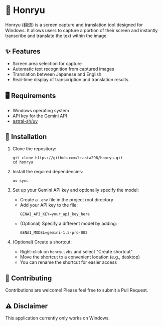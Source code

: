 # 🌊 Honryu

Honryu (翻流) is a screen capture and translation tool designed for Windows. It allows users to capture a portion of their screen and instantly transcribe and translate the text within the image.

## ✨ Features

- Screen area selection for capture
- Automatic text recognition from captured images
- Translation between Japanese and English
- Real-time display of transcription and translation results

## 🖥️ Requirements

- Windows operating system
- API key for the Gemini API
- [astral-sh/uv](https://github.com/astral-sh/uv#installation)

## 🚀 Installation

1. Clone the repository:
   ```
   git clone https://github.com/trasta298/honryu.git
   cd honryu
   ```

2. Install the required dependencies:
   ```
   uv sync
   ```

3. Set up your Gemini API key and optionally specify the model:
   - Create a `.env` file in the project root directory
   - Add your API key to the file:
     ```
     GENAI_API_KEY=your_api_key_here
     ```
   - (Optional) Specify a different model by adding:
     ```
     GENAI_MODEL=gemini-1.5-pro-002
     ```

4. (Optional) Create a shortcut:
   - Right-click on `honryu.vbs` and select "Create shortcut"
   - Move the shortcut to a convenient location (e.g., desktop)
   - You can rename the shortcut for easier access

## 🤝 Contributing

Contributions are welcome! Please feel free to submit a Pull Request.

## ⚠️ Disclaimer

This application currently only works on Windows.
